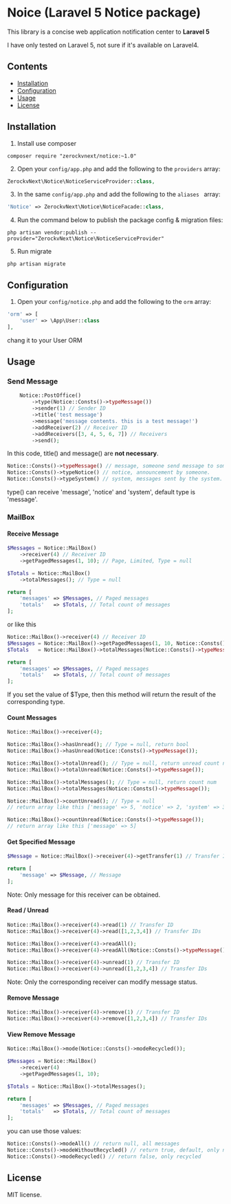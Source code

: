 # Noice (Laravel 5 Notice package)

This library is a concise web application notification center to **Laravel 5**

I have only tested on Laravel 5, not sure if it's available on Laravel4.

## Contents
- [Installation](#installation)
- [Configuration](#configuration)
- [Usage](#usage)
- [License](#license)

## Installation

1. Install use composer
```shell
composer require "zerockvnext/notice:~1.0"
```

2) Open your `config/app.php` and add the following to the `providers` array:

```php
ZerockvNext\Notice\NoticeServiceProvider::class,
```

3) In the same `config/app.php` and add the following to the `aliases ` array:

```php
'Notice' => ZerockvNext\Notice\NoticeFacade::class,
```

4) Run the command below to publish the package config & migration files:

```shell
php artisan vendor:publish --provider="ZerockvNext\Notice\NoticeServiceProvider"
```

5) Run migrate
```shell
php artisan migrate
```

## Configuration

1. Open your `config/notice.php` and add the following to the `orm` array:

```php
'orm' => [
    'user' => \App\User::class
],
```
chang it to your User ORM

## Usage

### Send Message

```php
    Notice::PostOffice()
        ->type(Notice::Consts()->typeMessage())
        ->sender(1) // Sender ID
        ->title('test message')
        ->message('message contents. this is a test message!')
        ->addReceiver(2) // Receiver ID
        ->addReceivers([3, 4, 5, 6, 7]) // Receivers
        ->send();
```

In this code, title() and message() are **not necessary**.

```php
Notice::Consts()->typeMessage() // message, someone send message to someone else.
Notice::Consts()->typeNotice() // notice, announcement by someone.
Notice::Consts()->typeSystem() // system, messages sent by the system.
```

type() can receive 'message', 'notice' and 'system', default type is 'message'.

### MailBox

#### Receive Message

```php
$Messages = Notice::MailBox()
    ->receiver(4) // Receiver ID
    ->getPagedMessages(1, 10); // Page, Limited, Type = null

$Totals = Notice::MailBox()
    ->totalMessages(); // Type = null

return [
    'messages' => $Messages, // Paged messages
    'totals'   => $Totals, // Total count of messages
];
```

or like this

```php
Notice::MailBox()->receiver(4) // Receiver ID
$Messages = Notice::MailBox()->getPagedMessages(1, 10, Notice::Consts()->typeMessage());
$Totals   = Notice::MailBox()->totalMessages(Notice::Consts()->typeMessage());

return [
    'messages' => $Messages, // Paged messages
    'totals'   => $Totals, // Total count of messages
];
```

If you set the value of $Type, then this method will return the result of the corresponding type.

#### Count Messages

```php
Notice::MailBox()->receiver(4);

Notice::MailBox()->hasUnread(); // Type = null, return bool
Notice::MailBox()->hasUnread(Notice::Consts()->typeMessage());

Notice::MailBox()->totalUnread(); // Type = null, return unread count num
Notice::MailBox()->totalUnread(Notice::Consts()->typeMessage());

Notice::MailBox()->totalMessages(); // Type = null, return count num
Notice::MailBox()->totalMessages(Notice::Consts()->typeMessage());

Notice::MailBox()->countUnread(); // Type = null
// return array like this ['message' => 5, 'notice' => 2, 'system' => 3]

Notice::MailBox()->countUnread(Notice::Consts()->typeMessage());
// return array like this ['message' => 5]
```

#### Get Specified Message

```php
$Message = Notice::MailBox()->receiver(4)->getTransfer(1) // Transfer ID

return [
    'message' => $Message, // Message
];
```
Note: Only message for this receiver can be obtained.

#### Read / Unread

```php
Notice::MailBox()->receiver(4)->read(1) // Transfer ID
Notice::MailBox()->receiver(4)->read([1,2,3,4]) // Transfer IDs

Notice::MailBox()->receiver(4)->readAll();
Notice::MailBox()->receiver(4)->readAll(Notice::Consts()->typeMessage()); // Type

Notice::MailBox()->receiver(4)->unread(1) // Transfer ID
Notice::MailBox()->receiver(4)->unread([1,2,3,4]) // Transfer IDs
```
Note: Only the corresponding receiver can modify message status.

#### Remove Message
```php
Notice::MailBox()->receiver(4)->remove(1) // Transfer ID
Notice::MailBox()->receiver(4)->remove([1,2,3,4]) // Transfer IDs
```

#### View Remove Message
```php
Notice::MailBox()->mode(Notice::Consts()->modeRecycled());

$Messages = Notice::MailBox()
    ->receiver(4)
    ->getPagedMessages(1, 10);

$Totals = Notice::MailBox()->totalMessages();

return [
    'messages' => $Messages, // Paged messages
    'totals'   => $Totals, // Total count of messages
];
```

you can use those values:

```php
Notice::Consts()->modeAll() // return null, all messages
Notice::Consts()->modeWithoutRecycled() // return true, default, only not recycled
Notice::Consts()->modeRecycled() // return false, only recycled
```

## License
MIT license.
